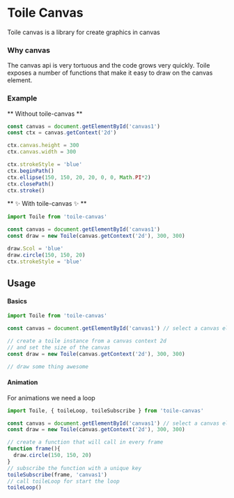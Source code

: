 # Toile Canvas

Toile canvas is a library for create graphics in canvas 

### Why canvas
The canvas api is very tortuous and the code grows very quickly.
Toile exposes a number of functions that make it easy to draw on the canvas element.

### Example

** Without toile-canvas **
```js
const canvas = document.getElementById('canvas1')
const ctx = canvas.getContext('2d')

ctx.canvas.height = 300
ctx.canvas.width = 300

ctx.strokeStyle = 'blue'
ctx.beginPath()
ctx.ellipse(150, 150, 20, 20, 0, 0, Math.PI*2)
ctx.closePath()
ctx.stroke()
```

** ✨ With toile-canvas ✨ **
```js
import Toile from 'toile-canvas'

const canvas = document.getElementById('canvas1')
const draw = new Toile(canvas.getContext('2d'), 300, 300)

draw.Scol = 'blue'
draw.circle(150, 150, 20)
ctx.strokeStyle = 'blue'
```
## Usage

#### Basics
```js
import Toile from 'toile-canvas'

const canvas = document.getElementById('canvas1') // select a canvas element

// create a toile instance from a canvas context 2d
// and set the size of the canvas
const draw = new Toile(canvas.getContext('2d'), 300, 300)

// draw some thing awesome
```

#### Animation
For animations we need a loop
```js
import Toile, { toileLoop, toileSubscribe } from 'toile-canvas'

const canvas = document.getElementById('canvas1') // select a canvas element
const draw = new Toile(canvas.getContext('2d'), 300, 300)

// create a function that will call in every frame
function frame(){
  draw.circle(150, 150, 20)
}
// subscribe the function with a unique key
toileSubscribe(frame, 'canvas1')
// call toileLoop for start the loop
toileLoop()
```
